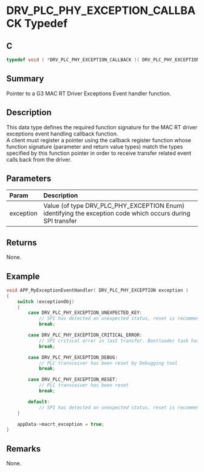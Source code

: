 # DRV_PLC_PHY_EXCEPTION_CALLBACK Typedef

## C

```c
typedef void ( *DRV_PLC_PHY_EXCEPTION_CALLBACK )( DRV_PLC_PHY_EXCEPTION exception );

```

## Summary

Pointer to a G3 MAC RT Driver Exceptions Event handler function.

## Description

This data type defines the required function signature for the MAC RT driver exceptions event handling callback function.  
A client must register a pointer using the callback register function whose function signature (parameter and return value types) match the types specified by this function pointer in order to receive transfer related event calls back from the driver.

## Parameters

| Param | Description |
|:----- |:----------- |
| exception | Value (of type DRV_PLC_PHY_EXCEPTION Enum) identifying the exception code which occurs during SPI transfer |

## Returns

None.  

## Example

```c
void APP_MyExceptionEventHandler( DRV_PLC_PHY_EXCEPTION exception )
{
    switch (exceptionObj) 
    {
        case DRV_PLC_PHY_EXCEPTION_UNEXPECTED_KEY:
            // SPI has detected an unexpected status, reset is recommended
            break;

        case DRV_PLC_PHY_EXCEPTION_CRITICAL_ERROR:
            // SPI critical error in last transfer. Bootloader task has failured.
            break;

        case DRV_PLC_PHY_EXCEPTION_DEBUG:
            // PLC transceiver has been reset by Debugging tool
            break;

        case DRV_PLC_PHY_EXCEPTION_RESET:
            // PLC transceiver has been reset
            break;

        default:
            // SPI has detected an unexpected status, reset is recommended
    }

    appData->macrt_exception = true;
}
```

## Remarks

None.
